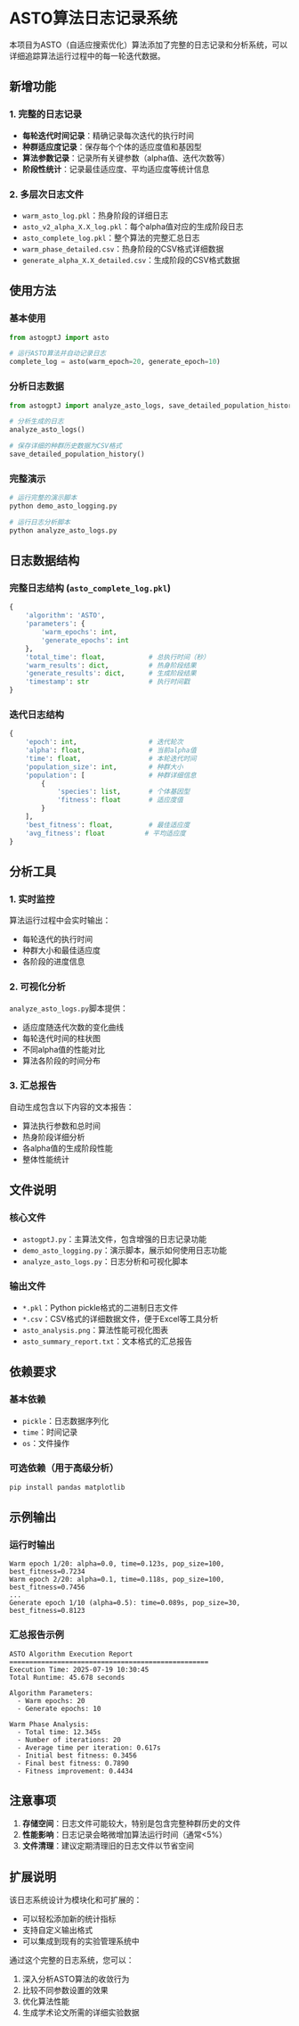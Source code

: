 # ASTO算法日志记录系统

本项目为ASTO（自适应搜索优化）算法添加了完整的日志记录和分析系统，可以详细追踪算法运行过程中的每一轮迭代数据。

## 新增功能

### 1. 完整的日志记录
- **每轮迭代时间记录**：精确记录每次迭代的执行时间
- **种群适应度记录**：保存每个个体的适应度值和基因型
- **算法参数记录**：记录所有关键参数（alpha值、迭代次数等）
- **阶段性统计**：记录最佳适应度、平均适应度等统计信息

### 2. 多层次日志文件
- `warm_asto_log.pkl`：热身阶段的详细日志
- `asto_v2_alpha_X.X_log.pkl`：每个alpha值对应的生成阶段日志  
- `asto_complete_log.pkl`：整个算法的完整汇总日志
- `warm_phase_detailed.csv`：热身阶段的CSV格式详细数据
- `generate_alpha_X.X_detailed.csv`：生成阶段的CSV格式数据

## 使用方法

### 基本使用
```python
from astogptJ import asto

# 运行ASTO算法并自动记录日志
complete_log = asto(warm_epoch=20, generate_epoch=10)
```

### 分析日志数据
```python
from astogptJ import analyze_asto_logs, save_detailed_population_history

# 分析生成的日志
analyze_asto_logs()

# 保存详细的种群历史数据为CSV格式
save_detailed_population_history()
```

### 完整演示
```bash
# 运行完整的演示脚本
python demo_asto_logging.py

# 运行日志分析脚本
python analyze_asto_logs.py
```

## 日志数据结构

### 完整日志结构 (`asto_complete_log.pkl`)
```python
{
    'algorithm': 'ASTO',
    'parameters': {
        'warm_epochs': int,
        'generate_epochs': int
    },
    'total_time': float,           # 总执行时间（秒）
    'warm_results': dict,          # 热身阶段结果
    'generate_results': dict,      # 生成阶段结果
    'timestamp': str               # 执行时间戳
}
```

### 迭代日志结构
```python
{
    'epoch': int,                  # 迭代轮次
    'alpha': float,                # 当前alpha值
    'time': float,                 # 本轮迭代时间
    'population_size': int,        # 种群大小
    'population': [                # 种群详细信息
        {
            'species': list,       # 个体基因型
            'fitness': float       # 适应度值
        }
    ],
    'best_fitness': float,         # 最佳适应度
    'avg_fitness': float          # 平均适应度
}
```

## 分析工具

### 1. 实时监控
算法运行过程中会实时输出：
- 每轮迭代的执行时间
- 种群大小和最佳适应度
- 各阶段的进度信息

### 2. 可视化分析
`analyze_asto_logs.py`脚本提供：
- 适应度随迭代次数的变化曲线
- 每轮迭代时间的柱状图
- 不同alpha值的性能对比
- 算法各阶段的时间分布

### 3. 汇总报告
自动生成包含以下内容的文本报告：
- 算法执行参数和总时间
- 热身阶段详细分析
- 各alpha值的生成阶段性能
- 整体性能统计

## 文件说明

### 核心文件
- `astogptJ.py`：主算法文件，包含增强的日志记录功能
- `demo_asto_logging.py`：演示脚本，展示如何使用日志功能
- `analyze_asto_logs.py`：日志分析和可视化脚本

### 输出文件
- `*.pkl`：Python pickle格式的二进制日志文件
- `*.csv`：CSV格式的详细数据文件，便于Excel等工具分析
- `asto_analysis.png`：算法性能可视化图表
- `asto_summary_report.txt`：文本格式的汇总报告

## 依赖要求

### 基本依赖
- `pickle`：日志数据序列化
- `time`：时间记录
- `os`：文件操作

### 可选依赖（用于高级分析）
```bash
pip install pandas matplotlib
```

## 示例输出

### 运行时输出
```
Warm epoch 1/20: alpha=0.0, time=0.123s, pop_size=100, best_fitness=0.7234
Warm epoch 2/20: alpha=0.1, time=0.118s, pop_size=100, best_fitness=0.7456
...
Generate epoch 1/10 (alpha=0.5): time=0.089s, pop_size=30, best_fitness=0.8123
```

### 汇总报告示例
```
ASTO Algorithm Execution Report
==================================================
Execution Time: 2025-07-19 10:30:45
Total Runtime: 45.678 seconds

Algorithm Parameters:
  - Warm epochs: 20
  - Generate epochs: 10

Warm Phase Analysis:
  - Total time: 12.345s
  - Number of iterations: 20
  - Average time per iteration: 0.617s
  - Initial best fitness: 0.3456
  - Final best fitness: 0.7890
  - Fitness improvement: 0.4434
```

## 注意事项

1. **存储空间**：日志文件可能较大，特别是包含完整种群历史的文件
2. **性能影响**：日志记录会略微增加算法运行时间（通常<5%）
3. **文件清理**：建议定期清理旧的日志文件以节省空间

## 扩展说明

该日志系统设计为模块化和可扩展的：
- 可以轻松添加新的统计指标
- 支持自定义输出格式
- 可以集成到现有的实验管理系统中

通过这个完整的日志系统，您可以：
1. 深入分析ASTO算法的收敛行为
2. 比较不同参数设置的效果
3. 优化算法性能
4. 生成学术论文所需的详细实验数据
